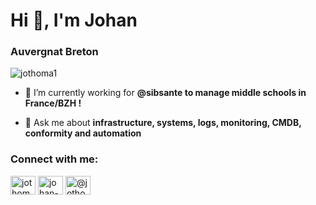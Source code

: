 <h1 align="left">Hi 👋, I'm Johan</h1>
<h3 align="left">Auvergnat Breton</h3>

<p align="left"> <img src="https://komarev.com/ghpvc/?username=jothoma1&label=Profile%20views&color=0e75b6&style=flat" alt="jothoma1" /> </p>

- 🔭 I’m currently working for **@sibsante to manage middle schools in France/BZH !**

- 💬 Ask me about **infrastructure, systems, logs, monitoring, CMDB, conformity and automation**

<h3 align="left">Connect with me:</h3>
<p align="left">
<a href="https://twitter.com/jothoma1" target="blank"><img align="center" src="https://raw.githubusercontent.com/rahuldkjain/github-profile-readme-generator/master/src/images/icons/Social/twitter.svg" alt="jothoma1" height="30" width="40" /></a>
<a href="https://linkedin.com/in/johan-thomas1" target="blank"><img align="center" src="https://raw.githubusercontent.com/rahuldkjain/github-profile-readme-generator/master/src/images/icons/Social/linked-in-alt.svg" alt="johan-thomas1" height="30" width="40" /></a>
<a href="https://medium.com/@jothoma1" target="blank"><img align="center" src="https://raw.githubusercontent.com/rahuldkjain/github-profile-readme-generator/master/src/images/icons/Social/medium.svg" alt="@jothoma1" height="30" width="40" /></a>
</p>
